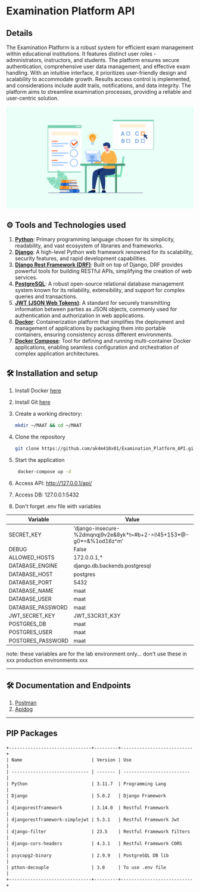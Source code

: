 # Examination Platform API

## Details

The Examination Platform is a robust system for efficient exam management within educational institutions. It features distinct user roles - administrators, instructors, and students. The platform ensures secure authentication, comprehensive user data management, and effective exam handling. With an intuitive interface, it prioritizes user-friendly design and scalability to accommodate growth. Results access control is implemented, and considerations include audit trails, notifications, and data integrity. The platform aims to streamline examination processes, providing a reliable and user-centric solution.

<div align="center">
   <img src="./assets/images/cover.jpg">
</div>

## ⚙ Tools and Technologies used

1. **[Python](https://www.python.org/)**: Primary programming language chosen for its simplicity, readability, and vast ecosystem of libraries and frameworks.
2. **[Django](https://www.djangoproject.com/)**: A high-level Python web framework renowned for its scalability, security features, and rapid development capabilities.
3. **[Django Rest Framework (DRF)](https://www.django-rest-framework.org/)**: Built on top of Django, DRF provides powerful tools for building RESTful APIs, simplifying the creation of web services.
4. **[PostgreSQL](https://www.postgresql.org/)**: A robust open-source relational database management system known for its reliability, extensibility, and support for complex queries and transactions.
5. **[JWT (JSON Web Tokens)](https://django-rest-framework-simplejwt.readthedocs.io/en/latest/)**: A standard for securely transmitting information between parties as JSON objects, commonly used for authentication and authorization in web applications.
6. **[Docker](https://www.docker.com/)**: Containerization platform that simplifies the deployment and management of applications by packaging them into portable containers, ensuring consistency across different environments.
7. **[Docker Compose](https://docs.docker.com/compose/)**: Tool for defining and running multi-container Docker applications, enabling seamless configuration and orchestration of complex application architectures.

## 🛠 Installation and setup

1. Install Docker [here](https://www.docker.com/get-started/)
2. Install Git [here](https://git-scm.com/downloads)
3. Create a working directory:

   ```bash
   mkdir ~/MAAT && cd ~/MAAT
   ```

4. Clone the repository

   ```bash
   git clone https://github.com/ak4m410x01/Examination_Platform_API.git .
   ```

5. Start the application

   ```bash
    docker-compose up -d
   ```

6. Access API: http://127.0.0.1/api/

7. Access DB: 127.0.0.1:5432

8. Don't forget .env file with variables

| Variable          | Value                                                                 |
| ----------------- | --------------------------------------------------------------------- |
| SECRET_KEY        | 'django-insecure-%2dmqnqj9v2e&8yk\*t=#b+2-=i!45+153*@-g0*=&%1od16z^m' |
| DEBUG             | False                                                                 |
| ALLOWED_HOSTS     | 172.0.0.1,\*                                                          |
| DATABASE_ENGINE   | django.db.backends.postgresql                                         |
| DATABASE_HOST     | postgres                                                                    |
| DATABASE_PORT     | 5432                                                                  |
| DATABASE_NAME     | maat                                                                  |
| DATABASE_USER     | maat                                                                  |
| DATABASE_PASSWORD | maat                                                                  |
| JWT_SECRET_KEY    | JWT_S3CR3T_K3Y                                                        |
| POSTGRES_DB       | maat                                                                  |
| POSTGRES_USER     | maat                                                                  |
| POSTGRES_PASSWORD | maat                                                                  |

note:
these variables are for the lab environment only... don't use these in xxx production environments xxx

---

## 🛠 Documentation and Endpoints

1. [Postman](https://documenter.getpostman.com/view/27192844/2sA2xnxA2s)
2. [Apidog](https://3ew4wjhnzp.apidog.io/)

---

## PIP Packages

    +-------------------------------+---------+---------------------------+
    | Name                          | Version | Use                       |
    | ----------------------------- | ------- | ------------------------- |
    | Python                        | 3.11.7  | Programming Lang          |
    | Django                        | 5.0.2   | Django Framework          |
    | djangorestframework           | 3.14.0  | Restful Framework         |
    | djangorestframework-simplejwt | 5.3.1   | Restful Framework Jwt     |
    | django-filter                 | 23.5    | Restful Framework filters |
    | django-cors-headers           | 4.3.1   | Restful Framework CORS    |
    | psycopg2-binary               | 2.9.9   | PostgreSQL DB lib         |
    | pthon-decouple                | 3.8     | To use .env file          |
    +-------------------------------+---------+---------------------------+
